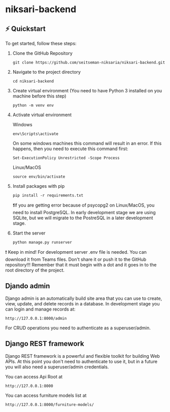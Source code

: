 # niksari-backend

## ⚡️ Quickstart

To get started, follow these steps:

1. Clone the GitHub Repository

   ```
   git clone https://github.com/seitseman-niksaria/niksari-backend.git
   ```

2. Navigate to the project directory

   ```
   cd niksari-backend
   ```

3. Create virtual environment (You need to have Python 3 installed on you machine before this step)

   ```
   python -m venv env
   ```

4. Activate virtual environment

   Windows

   ```
   env\Scripts\activate
   ```

   On some windows machines this command will result in an error. If this happens, then you need to execute this command first:

   ```
   Set-ExecutionPolicy Unrestricted -Scope Process
   ```

   Linux/MacOS

   ```
   source env/bin/activate
   ```
   
5. Install packages with pip

   ```
   pip install -r requirements.txt
   ```

   :exclamation:If you are getting error because of psycopg2 on Linux/MacOS, you need to install PostgreSQL.
   In early development stage we are using SQLite, but we will migrate to the PostreSQL in a later development stage.

6. Start the server

   ```
   python manage.py runserver
   ```

:exclamation: Keep in mind!
For development server .env file is needed. You can download it from Teams files. Don't share it or push it to the GitHub repository!!!
Remember that it must begin with a dot and it goes in to the root directory of the project.


## Djando admin

Django admin is an automatically build site area that you can use to create, view, update, and delete records in a database.
In development stage you can login and manage records at:

```
http://127.0.0.1:8000/admin
```

For CRUD operations you need to authenticate as a superuser/admin.

## Django REST framework

Django REST framework is a powerful and flexible toolkit for building Web APIs.
At this point you don't need to authenticate to use it, but in a future you will also need a superuser/admin credentials.

You can access Api Root at

```
http://127.0.0.1:8000
```

You can access furniture models list at

```
http://127.0.0.1:8000/furniture-models/
```
